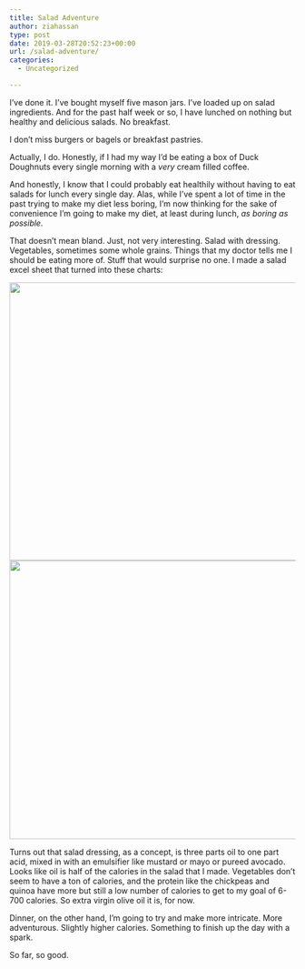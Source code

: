 ```yaml
---
title: Salad Adventure
author: ziahassan
type: post
date: 2019-03-28T20:52:23+00:00
url: /salad-adventure/
categories:
  - Uncategorized

---
```

I’ve done it. I’ve bought myself five mason jars. I’ve loaded up on salad ingredients. And for the past half week or so, I have lunched on nothing but healthy and delicious salads. No breakfast.

I don’t miss burgers or bagels or breakfast pastries.

Actually, I do. Honestly, if I had my way I’d be eating a box of Duck Doughnuts every single morning with a _very_ cream filled coffee. 

And honestly, I know that I could probably eat healthily without having to eat salads for lunch every single day. Alas, while I’ve spent a lot of time in the past trying to make my diet less boring, I’m now thinking for the sake of convenience I’m going to make my diet, at least during lunch, _as boring as possible._ 

That doesn’t mean bland. Just, not very interesting. Salad with dressing. Vegetables, sometimes some whole grains. Things that my doctor tells me I should be eating more of. Stuff that would surprise no one. I made a salad excel sheet that turned into these charts:

<img decoding="async" loading="lazy" class="alignnone size-full wp-image-781" src="https://i1.wp.com/www.ziahassan.com/daily/wp-content/uploads/2019/03/IMG_3130.jpg?resize=795%2C489&#038;ssl=1" width="795" height="489" srcset="https://i1.wp.com/www.ziahassan.com/daily/wp-content/uploads/2019/03/IMG_3130.jpg?w=795 795w, https://i1.wp.com/www.ziahassan.com/daily/wp-content/uploads/2019/03/IMG_3130.jpg?resize=300%2C185 300w, https://i1.wp.com/www.ziahassan.com/daily/wp-content/uploads/2019/03/IMG_3130.jpg?resize=768%2C472 768w" sizes="(max-width: 795px) 100vw, 795px" data-recalc-dims="1" /> 

<img decoding="async" loading="lazy" class="alignnone size-full wp-image-780" src="https://i0.wp.com/www.ziahassan.com/daily/wp-content/uploads/2019/03/Screenshot-2019-03-26-20.10.36.png?resize=807%2C490&#038;ssl=1" width="807" height="490" srcset="https://i0.wp.com/www.ziahassan.com/daily/wp-content/uploads/2019/03/Screenshot-2019-03-26-20.10.36.png?w=807 807w, https://i0.wp.com/www.ziahassan.com/daily/wp-content/uploads/2019/03/Screenshot-2019-03-26-20.10.36.png?resize=300%2C182 300w, https://i0.wp.com/www.ziahassan.com/daily/wp-content/uploads/2019/03/Screenshot-2019-03-26-20.10.36.png?resize=768%2C466 768w" sizes="(max-width: 807px) 100vw, 807px" data-recalc-dims="1" /> 

Turns out that salad dressing, as a concept, is three parts oil to one part acid, mixed in with an emulsifier like mustard or mayo or pureed avocado. Looks like oil is half of the calories in the salad that I made. Vegetables don’t seem to have a ton of calories, and the protein like the chickpeas and quinoa have more but still a low number of calories to get to my goal of 6-700 calories. So extra virgin olive oil it is, for now.

Dinner, on the other hand, I’m going to try and make more intricate. More adventurous. Slightly higher calories. Something to finish up the day with a spark. 

So far, so good.